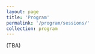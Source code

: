 ```yaml
---
layout: page
title: 'Program'
permalink: '/program/sessions/'
collection: program
---
```


(TBA)

<!--

(Tentative Program)

<span class="notice">Date/Time is presented in Japanese standard time (JST/UTC+9).</span>

| Day | Date | Morning sessions | Afternoon sessions |
----- | -------------- | -------------------- | -------------------- |
| **Day 1** | April 11 (Mon) | [VISxAI](#visxai) | [PacificVis Opening](#opening), [Keynote 1](#keynote1), [Session 1](#session1)
| **Day 2** | April 12 (Tue) | Sessions [2](#session2) and Sessions [3](#session3) | Sessions [4](#session4) and [5](#session5)
| **Day 3** | April 13 (Wed) | [Contest](#contest), [Session 6](#session6) | [Keynote 2](#keynote2), [Posters](#posters), [Banquet](#banquet)
| **Day 4** | April 14 (Thu) | Sessions [7](#session7) and [8](#session8), [Closing](#closing)

---

# Day 1 - April 11

## [VISxAI Workshop 2022]({{ site.baseurl}}/program/visxai/) {#visxai}

- 9:00-10:40 - Session 1

- 11:10-12:50 Session 2

---
## 14:30-15:00 PacificVIS Opening {#opening}

## 15:00-15:30 Keynote 1 Q/A session {#keynote1}

Daniel Weiskopf on "[(TBA)]({{ site.baseurl }}/program/keynotes/#danielweiskopf)"

{% assign accepted = site.data.accepted %}
{% assign index = accepted.index %}

---
# Day 2 - April 12

{% assign session_id = 0 %}
{% include tech_session.md %}

{% assign session_id = 1 %}
{% include tech_session.md %}

{% assign session_id = 2 %}
{% include tech_session.md %}

{% assign session_id = 3 %}
{% include tech_session.md %}

{% assign session_id = 4 %}
{% include tech_session.md %}

---
# Day 3 - April 13

# 10:00-11:00 Visual Data Storytelling Contest {#contest}

{% assign session_id = 5 %}
{% include tech_session.md %}

# 14:00-14:30 Keynote 2 {#keynote2}

Wei Chen on "[When Visualization Meets Privacy]({{ site.baseurl }}/program/keynotes/#weichen)"

<span class="notice">The keynote q/a starts with a brief explanation by Dr. Chen followed by questions/answers.  Dr. Chen's keynote talk will appear a few days before the opening on the conference YouTube channel.  You can send Dr. Chen your message realtime on Zoom or drop your messages on the `#keynote1` channel of the conference Discord a head of this session.

# 14:50-16:20 Posters {#posters}

Posters will take place on a Gather.Town room.

# 16:30-17:30 Virtual Banquet {#banquet}

Virtual banquet will take place on a Gather.Town room.

---
{% assign session_id = 6 %}
{% include tech_session.md %}

{% assign session_id = 7 %}
{% include tech_session.md %}

# 12:30-13:00 Closing {#closing}
-->
